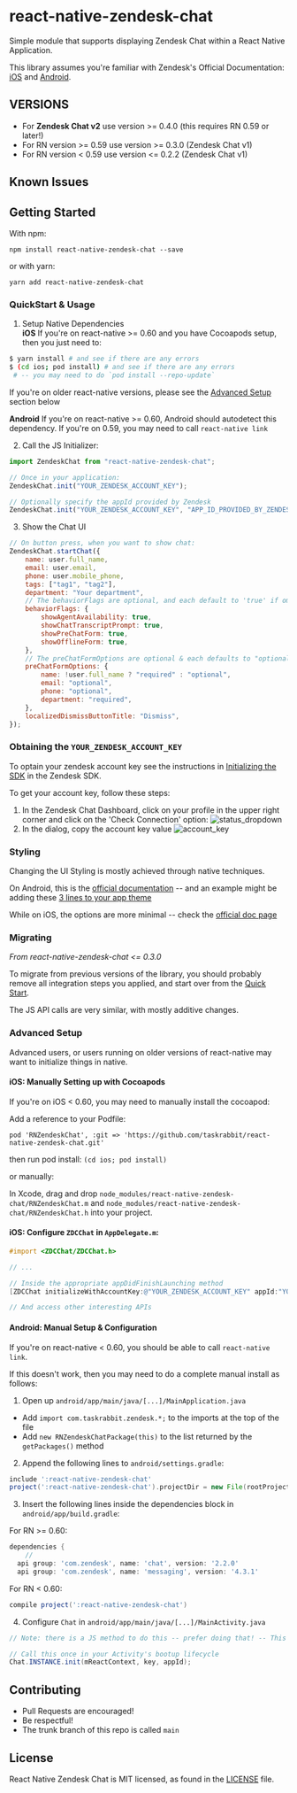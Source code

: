 # react-native-zendesk-chat

Simple module that supports displaying Zendesk Chat within a React Native Application.

This library assumes you're familiar with Zendesk's Official Documentation: [iOS](https://developer.zendesk.com/embeddables/docs/chat-sdk-v-2-for-ios/introduction) and [Android](https://developer.zendesk.com/embeddables/docs/chat-sdk-v-2-for-android/introduction).

## VERSIONS

- For **Zendesk Chat v2** use version >= 0.4.0 (this requires RN 0.59 or later!)
- For RN version >= 0.59 use version >= 0.3.0 (Zendesk Chat v1)
- For RN version < 0.59 use version <= 0.2.2 (Zendesk Chat v1)

## Known Issues

## Getting Started

With npm:

`npm install react-native-zendesk-chat --save`

or with yarn:

`yarn add react-native-zendesk-chat`

### QuickStart & Usage

1. Setup Native Dependencies<br/> **iOS** If you're on react-native >= 0.60 and you have Cocoapods setup, then you just need to:

```bash
$ yarn install # and see if there are any errors
$ (cd ios; pod install) # and see if there are any errors
 # -- you may need to do `pod install --repo-update`
```

If you're on older react-native versions, please see the [Advanced Setup](#advanced-setup) section below

**Android** If you're on react-native >= 0.60, Android should autodetect this dependency. If you're on 0.59, you may need to call `react-native link`

2. Call the JS Initializer:

```javascript
import ZendeskChat from "react-native-zendesk-chat";

// Once in your application:
ZendeskChat.init("YOUR_ZENDESK_ACCOUNT_KEY");

// Optionally specify the appId provided by Zendesk
ZendeskChat.init("YOUR_ZENDESK_ACCOUNT_KEY", "APP_ID_PROVIDED_BY_ZENDESK");
```

3. Show the Chat UI

```javascript
// On button press, when you want to show chat:
ZendeskChat.startChat({
	name: user.full_name,
	email: user.email,
	phone: user.mobile_phone,
	tags: ["tag1", "tag2"],
	department: "Your department",
	// The behaviorFlags are optional, and each default to 'true' if omitted
	behaviorFlags: {
		showAgentAvailability: true,
		showChatTranscriptPrompt: true,
		showPreChatForm: true,
		showOfflineForm: true,
	},
	// The preChatFormOptions are optional & each defaults to "optional" if omitted
	preChatFormOptions: {
		name: !user.full_name ? "required" : "optional",
		email: "optional",
		phone: "optional",
		department: "required",
	},
	localizedDismissButtonTitle: "Dismiss",
});
```


### Obtaining the `YOUR_ZENDESK_ACCOUNT_KEY`
To optain your zendesk account key see the instructions in [Initializing the SDK](https://api.zopim.com/web-sdk/#initializing-the-sdk) in the Zendesk SDK.

To get your account key, follow these steps:

1. In the Zendesk Chat Dashboard, click on your profile in the upper right corner and click on the 'Check Connection' option:
![status_dropdown](https://api.zopim.com/web-sdk/images/status_dropdown.png)
1. In the dialog, copy the account key value
![account_key](https://api.zopim.com/web-sdk/images/account_key.png)


### Styling

Changing the UI Styling is mostly achieved through native techniques.

On Android, this is the [official documentation](https://developer.zendesk.com/embeddables/docs/android-unified-sdk/customize_the_look#how-theming-works) -- and an example might be adding these [3 lines to your app theme](https://github.com/zendesk/sdk_demo_app_android/blob/ae4c551f78911e983b0aac06967628f46be15e54/app/src/main/res/values/styles.xml#L5-L7)

While on iOS, the options are more minimal -- check the [official doc page](https://developer.zendesk.com/embeddables/docs/chat-sdk-v-2-for-ios/customize_the_look#styling-the-chat-screen)

### Migrating

_From react-native-zendesk-chat <= 0.3.0_

To migrate from previous versions of the library, you should probably remove all integration steps you applied, and start over from the [Quick Start](#quickstart--usage).

The JS API calls are very similar, with mostly additive changes.

### Advanced Setup

Advanced users, or users running on older versions of react-native may want to initialize things in native.

#### iOS: Manually Setting up with Cocoapods

If you're on iOS < 0.60, you may need to manually install the cocoapod:

Add a reference to your Podfile:

```Podfile
pod 'RNZendeskChat', :git => 'https://github.com/taskrabbit/react-native-zendesk-chat.git'
```

then run pod install: `(cd ios; pod install)`

or manually:

In Xcode, drag and drop `node_modules/react-native-zendesk-chat/RNZendeskChat.m` and `node_modules/react-native-zendesk-chat/RNZendeskChat.h` into your project.

#### iOS: Configure `ZDCChat` in `AppDelegate.m`:

```objective-c
#import <ZDCChat/ZDCChat.h>

// ...

// Inside the appropriate appDidFinishLaunching method
[ZDCChat initializeWithAccountKey:@"YOUR_ZENDESK_ACCOUNT_KEY" appId:"YOUR_ZENDESK_APP_ID"];

// And access other interesting APIs
```

#### Android: Manual Setup & Configuration

If you're on react-native < 0.60, you should be able to call `react-native link`.

If this doesn't work, then you may need to do a complete manual install as follows:

1. Open up `android/app/main/java/[...]/MainApplication.java`

- Add `import com.taskrabbit.zendesk.*;` to the imports at the top of the file
- Add `new RNZendeskChatPackage(this)` to the list returned by the `getPackages()` method

2. Append the following lines to `android/settings.gradle`:

```gradle
include ':react-native-zendesk-chat'
project(':react-native-zendesk-chat').projectDir = new File(rootProject.projectDir,	'../node_modules/react-native-zendesk-chat/android')
```

3. Insert the following lines inside the dependencies block in `android/app/build.gradle`:

For RN >= 0.60:

```gradle
dependencies {
	//
  api group: 'com.zendesk', name: 'chat', version: '2.2.0'
  api group: 'com.zendesk', name: 'messaging', version: '4.3.1'
```

For RN < 0.60:

```gradle
compile project(':react-native-zendesk-chat')
```

4. Configure `Chat` in `android/app/main/java/[...]/MainActivity.java`

```java
// Note: there is a JS method to do this -- prefer doing that! -- This is for advanced users only.

// Call this once in your Activity's bootup lifecycle
Chat.INSTANCE.init(mReactContext, key, appId);
```

## Contributing

- Pull Requests are encouraged!
- Be respectful!
- The trunk branch of this repo is called `main`

## License

React Native Zendesk Chat is MIT licensed, as found in the [LICENSE](https://github.com/taskrabbit/react-native-zendesk-chat/LICENSE) file.
